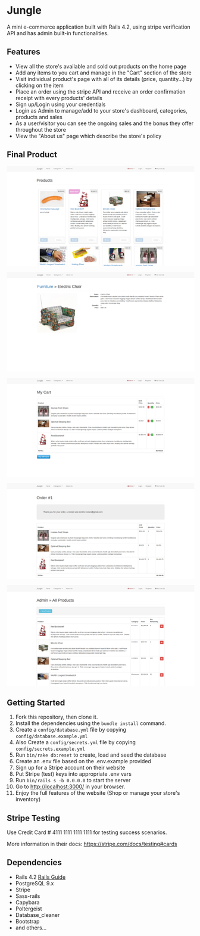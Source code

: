 # Jungle

A mini e-commerce application built with Rails 4.2, using stripe verification API and has admin built-in functionalities.

## Features

- View all the store's available and sold out products on the home page
- Add any items to you cart and manage in the "Cart" section of the store
- Visit individual product's page with all of its details (price, quantity...) by clicking on the item
- Place an order using the stripe API and receive an order confirmation receipt with every products' details
- Sign up/Login using your credentials
- Login as Admin to manage/add to your store's dashboard, categories, products and sales
- As a user/visitor you can see the ongoing sales and the bonus they offer throughout the store
- View the "About us" page which describe the store's policy

## Final Product

!["Home page display & Add to cart and producgt details functionality"](https://raw.githubusercontent.com/Gascon1/Jungle/master/docs/home_page.png)

!["Product page with item details"](https://raw.githubusercontent.com/Gascon1/Jungle/master/docs/product_page.png)

!["My Cart page displaying items and total price, with payment functionality using the Stripe API"](https://raw.githubusercontent.com/Gascon1/Jungle/master/docs/cart.png)

!["Order receipt page displaying the item bought and total order price"](https://raw.githubusercontent.com/Gascon1/Jungle/master/docs/order_receipt.png)

!["Example of admin section where the admin can manage/add products"](https://raw.githubusercontent.com/Gascon1/Jungle/master/docs/admin_product_section.png)

## Getting Started

1. Fork this repository, then clone it.
2. Install the dependencies using the `bundle install` command.
3. Create a `config/database.yml` file by copying `config/database.example.yml`
4. Also Create a `config/secrets.yml` file by copying `config/secrets.example.yml`
5. Run `bin/rake db:reset` to create, load and seed the database
6. Create an .env file based on the .env.example provided
7. Sign up for a Stripe account on their website
8. Put Stripe (test) keys into appropriate .env vars
9. Run `bin/rails s -b 0.0.0.0` to start the server
10. Go to <http://localhost:3000/> in your browser.
11. Enjoy the full features of the website (Shop or manage your store's inventory)

## Stripe Testing

Use Credit Card # 4111 1111 1111 1111 for testing success scenarios.

More information in their docs: <https://stripe.com/docs/testing#cards>

## Dependencies

- Rails 4.2 [Rails Guide](http://guides.rubyonrails.org/v4.2/)
- PostgreSQL 9.x
- Stripe
- Sass-rails
- Capybara
- Poltergeist
- Database_cleaner
- Bootstrap
- and others...
